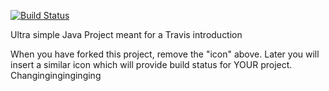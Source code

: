 [![Build Status](https://travis-ci.org/cph-ms782/travisGettingStarted.svg?branch=master)](https://travis-ci.org/cph-ms782/travisGettingStarted)

Ultra simple Java Project meant for a Travis introduction

When you have forked this project, remove the "icon" above. Later you will insert a similar icon which will provide build status for YOUR project.
Changinginginginging
